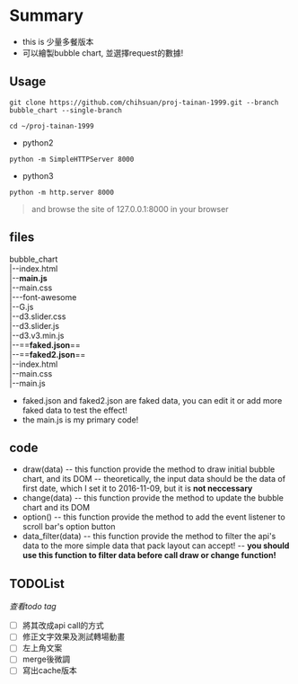 

# Summary
- this is 少量多餐版本
- 可以繪製bubble chart, 並選擇request的數據!  

## Usage

```
git clone https://github.com/chihsuan/proj-tainan-1999.git --branch bubble_chart --single-branch

cd ~/proj-tainan-1999
```
- python2
```
python -m SimpleHTTPServer 8000
```
- python3
```
python -m http.server 8000
```
> and browse the site of 127.0.0.1:8000 in your browser  

## files
bubble_chart  
|--index.html  
|--**main.js**  
|--main.css  
|---font-awesome  
|--G.js  
|--d3.slider.css  
|--d3.slider.js  
|--d3.v3.min.js  
|--==**faked.json**==  
|--==**faked2.json**==  
|--index.html  
|--main.css  
|--main.js  

- faked.json and faked2.json are faked data, you can edit it or add more faked data to test the effect!  
- the main.js is my primary code!  

## code 
- draw(data)
-- this function provide the method to draw initial bubble chart, and its DOM
-- theoretically, the input data should be the data of first date, which I set it to 2016-11-09, but it is **not neccessary**
- change(data)
-- this function provide the method to update the bubble chart and its DOM
- option()
-- this function provide the method to add the event listener to scroll bar's option button
- data_filter(data)
-- this function provide the method to filter the api's data to the more simple data that pack layout can accept!
-- **you should use this function to filter data before call draw or change function!**  

## TODOList
*查看todo tag*
- [ ] 將其改成api call的方式
- [ ] 修正文字效果及測試轉場動畫
- [ ] 左上角文案
- [ ] merge後微調
- [ ] 寫出cache版本
